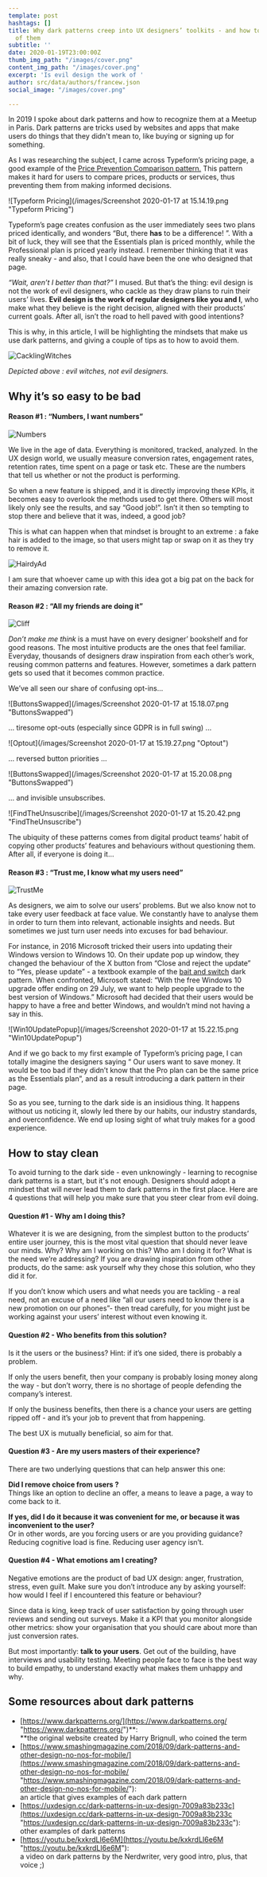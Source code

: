```yaml
---
template: post
hashtags: []
title: Why dark patterns creep into UX designers’ toolkits - and how to steer clear
  of them
subtitle: ''
date: 2020-01-19T23:00:00Z
thumb_img_path: "/images/cover.png"
content_img_path: "/images/cover.png"
excerpt: 'Is evil design the work of '
author: src/data/authors/francew.json
social_image: "/images/cover.png"

---
```

In 2019 I spoke about dark patterns and how to recognize them at a Meetup in Paris. Dark patterns are tricks used by websites and apps that make users do things that they didn't mean to, like buying or signing up for something.

As I was researching the subject, I came across Typeform’s pricing page, a good example of the [Price Prevention Comparison pattern.](https://www.darkpatterns.org/types-of-dark-pattern/price-comparison-prevention "PricePrevention") This pattern makes it hard for users to compare prices, products or services, thus preventing them from making informed decisions.

![Typeform Pricing](/images/Screenshot 2020-01-17 at 15.14.19.png "Typeform Pricing")

Typeform’s page creates confusion as the user immediately sees two plans priced identically, and wonders “But, there **has** to be a difference! ”. With a bit of luck, they will see that the Essentials plan is priced monthly, while the Professional plan is priced yearly instead. I remember thinking that it was really sneaky - and also, that I could have been the one who designed that page.

_“Wait, aren’t I better than that?”_ I mused. But that’s the thing: evil design is not the work of evil designers, who cackle as they draw plans to ruin their users’ lives. **Evil design is the work of regular designers like you and I**, who make what they believe is the right decision, aligned with their products’ current goals. After all, isn’t the road to hell paved with good intentions?

This is why, in this article, I will be highlighting the mindsets that make us use dark patterns, and giving a couple of tips as to how to avoid them.

![CacklingWitches](https://media.giphy.com/media/2siCyPNKuSDJK4pk4X/giphy.gif "CacklingWitches")

_Depicted above : evil witches, not evil designers._

## **Why it’s so easy to be bad**

#### **Reason #1 : “Numbers, I want numbers”**

![Numbers](https://media.giphy.com/media/3ov9jLrN6z0NbZsGPK/giphy.gif "Numbers")

We live in the age of data. Everything is monitored, tracked, analyzed. In the UX design world, we usually measure conversion rates, engagement rates, retention rates, time spent on a page or task etc. These are the numbers that tell us whether or not the product is performing.

So when a new feature is shipped, and it is directly improving these KPIs, it becomes easy to overlook the methods used to get there. Others will most likely only see the results, and say “Good job!”. Isn’t it then so tempting to stop there and believe that it was, indeed, a good job?

This is what can happen when that mindset is brought to an extreme : a fake hair is added to the image, so that users might tap or swap on it as they try to remove it.

![HairdyAd](/images/HairyAd.jpeg "HairdyAd")

I am sure that whoever came up with this idea got a big pat on the back for their amazing conversion rate.

#### **Reason #2 : “All my friends are doing it”**

![Cliff](https://media.giphy.com/media/3o7bu3WY4aN5eMezkc/giphy.gif "Cliff")

_Don’t make me think_ is a must have on every designer’ bookshelf and for good reasons. The most intuitive products are the ones that feel familiar. Everyday, thousands of designers draw inspiration from each other’s work, reusing common patterns and features. However, sometimes a dark pattern gets so used that it becomes common practice.

We’ve all seen our share of confusing opt-ins...

![ButtonsSwapped](/images/Screenshot 2020-01-17 at 15.18.07.png "ButtonsSwapped")

… tiresome opt-outs (especially since GDPR is in full swing) ...

![Optout](/images/Screenshot 2020-01-17 at 15.19.27.png "Optout")

… reversed button priorities ...

![ButtonsSwapped](/images/Screenshot 2020-01-17 at 15.20.08.png "ButtonsSwapped")

… and invisible unsubscribes.

![FindTheUnsuscribe](/images/Screenshot 2020-01-17 at 15.20.42.png "FindTheUnsuscribe")

The ubiquity of these patterns comes from digital product teams’ habit of copying other products’ features and behaviours without questioning them. After all, if everyone is doing it…

#### **Reason #3 : “Trust me, I know what my users need”**

![TrustMe](https://media.giphy.com/media/l41m1a8cuTkchgHfy/giphy.gif "TrustMe")

As designers, we aim to solve our users’ problems. But we also know not to take every user feedback at face value. We constantly have to analyse them in order to turn them into relevant, actionable insights and needs. But sometimes we just turn user needs into excuses for bad behaviour.

For instance, in 2016 Microsoft tricked their users into updating their Windows version to Windows 10. On their update pop up window, they changed the behaviour of the X button from “Close and reject the update” to “Yes, please update” - a textbook example of the [bait and switch](https://www.darkpatterns.org/types-of-dark-pattern/bait-and-switch "Bait&Switch") dark pattern. When confronted, Microsoft stated: “With the free Windows 10 upgrade offer ending on 29 July, we want to help people upgrade to the best version of Windows.” Microsoft had decided that their users would be happy to have a free and better Windows, and wouldn’t mind not having a say in this.

![Win10UpdatePopup](/images/Screenshot 2020-01-17 at 15.22.15.png "Win10UpdatePopup")

And if we go back to my first example of Typeform’s pricing page, I can totally imagine the designers saying “ Our users want to save money. It would be too bad if they didn’t know that the Pro plan can be the same price as the Essentials plan”, and as a result introducing a dark pattern in their page.

So as you see, turning to the dark side is an insidious thing. It happens without us noticing it, slowly led there by our habits, our industry standards, and overconfidence. We end up losing sight of what truly makes for a good experience.

## **How to stay clean**

To avoid turning to the dark side - even unknowingly - learning to recognise dark patterns is a start, but it's not enough. Designers should adopt a mindset that will never lead them to dark patterns in the first place. Here are 4 questions that will help you make sure that you steer clear from evil doing.

#### **Question #1 - Why am I doing this?**

Whatever it is we are designing, from the simplest button to the products’ entire user journey, this is the most vital question that should never leave our minds. Why? Why am I working on this? Who am I doing it for? What is the need we’re addressing? If you are drawing inspiration from other products, do the same: ask yourself why they chose this solution, who they did it for.

If you don’t know which users and what needs you are tackling - a real need, not an excuse of a need like “all our users need to know there is a new promotion on our phones”- then tread carefully, for you might just be working against your users’ interest without even knowing it.

#### **Question #2 - Who benefits from this solution?**

Is it the users or the business? Hint: if it’s one sided, there is probably a problem.

If only the users benefit, then your company is probably losing money along the way - but don’t worry, there is no shortage of people defending the company’s interest.

If only the business benefits, then there is a chance your users are getting ripped off - and it’s your job to prevent that from happening.

The best UX is mutually beneficial, so aim for that.

#### **Question #3 - Are my users masters of their experience?**

There are two underlying questions that can help answer this one:

**Did I remove choice from users ?**  
Things like an option to decline an offer, a means to leave a page, a way to come back to it.

**If yes, did I do it because it was convenient for me, or because it was inconvenient to the user?**  
Or in other words, are you forcing users or are you providing guidance? Reducing cognitive load is fine. Reducing user agency isn’t.

#### **Question #4 - What emotions am I creating?**

Negative emotions are the product of bad UX design: anger, frustration, stress, even guilt. Make sure you don’t introduce any by asking yourself: how would I feel if I encountered this feature or behaviour?

Since data is king, keep track of user satisfaction by going through user reviews and sending out surveys. Make it a KPI that you monitor alongside other metrics: show your organisation that you should care about more than just conversion rates.

But most importantly: **talk to your users**. Get out of the building, have interviews and usability testing. Meeting people face to face is the best way to build empathy, to understand exactly what makes them unhappy and why.

## **Some resources about dark patterns**

* [https://www.darkpatterns.org/](https://www.darkpatterns.org/ "https://www.darkpatterns.org/")**:  
  **the original website created by Harry Brignull, who coined the term
* [https://www.smashingmagazine.com/2018/09/dark-patterns-and-other-design-no-nos-for-mobile/](https://www.smashingmagazine.com/2018/09/dark-patterns-and-other-design-no-nos-for-mobile/ "https://www.smashingmagazine.com/2018/09/dark-patterns-and-other-design-no-nos-for-mobile/"):  
  an article that gives examples of each dark pattern
* [https://uxdesign.cc/dark-patterns-in-ux-design-7009a83b233c](https://uxdesign.cc/dark-patterns-in-ux-design-7009a83b233c "https://uxdesign.cc/dark-patterns-in-ux-design-7009a83b233c"):  
  other examples of dark patterns
* [https://youtu.be/kxkrdLI6e6M](https://youtu.be/kxkrdLI6e6M "https://youtu.be/kxkrdLI6e6M"):  
  a video on dark patterns by the Nerdwriter, very good intro, plus, that voice ;)